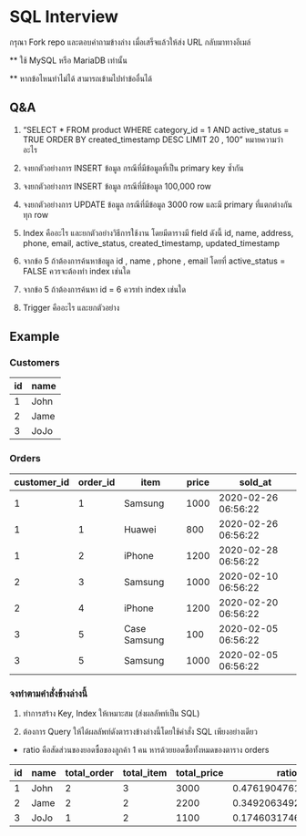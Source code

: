 
# SQL Interview

กรุณา Fork repo และตอบคำถามข้างล่าง เมื่อเสร็จแล้วให้ส่ง URL กลับมาทางอีเมล์

** ใช้ MySQL หรือ MariaDB เท่านั้น

** หากข้อไหนทำไม่ได้ สามารถเข้ามไปทำข้ออื่นได้


## Q&A

1. “SELECT * FROM product WHERE category_id = 1 AND active_status = TRUE ORDER BY created_timestamp DESC LIMIT 20 , 100” หมายความว่าอะไร

2. จงยกตัวอย่างการ INSERT ข้อมูล กรณีที่มีข้อมูลที่เป็น primary key ซ้ำกัน

3. จงยกตัวอย่างการ INSERT ข้อมูล กรณีที่มีข้อมูล 100,000 row

4. จงยกตัวอย่างการ UPDATE ข้อมูล กรณีที่มีข้อมูล 3000 row และมี primary ที่แตกต่างกันทุก row

5. Index คืออะไร และยกตัวอย่างวิธีการใช้งาน โดยมีตารางมี field ดังนี้ id, name, address, phone, email, active_status, created_timestamp, updated_timestamp

6. จากข้อ 5 ถ้าต้องการค้นหาข้อมูล id , name , phone , email โดยที่ active_status = FALSE ควรจะต้องทำ index เช่นใด

7. จากข้อ 5 ถ้าต้องการค้นหา id = 6 ควรทำ index เช่นใด

8. Trigger คืออะไร และยกตัวอย่าง




## Example

### Customers

| id | name |
|----|------|
| 1  | John |
| 2  | Jame |
| 3  | JoJo |

### Orders

| customer_id | order_id | item         | price | sold_at             |
|-------------|----------|--------------|-------|---------------------|
| 1           | 1        | Samsung      | 1000  | 2020-02-26 06:56:22 |
| 1           | 1        | Huawei       | 800   | 2020-02-26 06:56:22 |
| 1           | 2        | iPhone       | 1200  | 2020-02-28 06:56:22 |
| 2           | 3        | Samsung      | 1000  | 2020-02-10 06:56:22 |
| 2           | 4        | iPhone       | 1200  | 2020-02-20 06:56:22 |
| 3           | 5        | Case Samsung | 100   | 2020-02-05 06:56:22 |
| 3           | 5        | Samsung      | 1000  | 2020-02-05 06:56:22 |



### จงทำตามคำสั่งข้างล่างนี้


1. ทำการสร้าง Key, Index ให้เหมาะสม (ส่งผลลัพท์เป็น SQL)

2. ต้องการ Query ให้ได้ผลลัพท์ดังตารางข้างล่างนี้โดยใช้คำสั่ง SQL เพียงอย่างเดียว
* ratio คือสัดส่วนของยอดซื้อของลูกค้า 1 คน หารด้วยยอดซื้อทั้งหมดของตาราง orders

| id | name | total_order | total_item | total_price | ratio               |
|----|------|-------------|------------|-------------|---------------------|
| 1  | John | 2           | 3          | 3000        | 0.47619047619047616 |
| 2  | Jame | 2           | 2          | 2200        | 0.3492063492063492  |
| 3  | JoJo | 1           | 2          | 1100        | 0.1746031746031746  |


